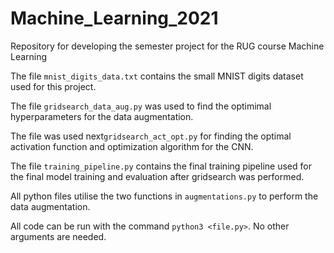 # Machine_Learning_2021
Repository for developing the semester project for the RUG course Machine Learning

The file `mnist_digits_data.txt` contains the small MNIST digits dataset used for this project.

The file `gridsearch_data_aug.py` was used to find the optimimal hyperparameters for the data augmentation. 

The file was used next`gridsearch_act_opt.py` for finding the optimal activation function and optimization algorithm for the CNN. 

The file `training_pipeline.py` contains the final training pipeline used for the final model training and evaluation after gridsearch was performed.

All python files utilise the two functions in `augmentations.py` to perform the data augmentation.

All code can be run with the command `python3 <file.py>`. No other arguments are needed.

